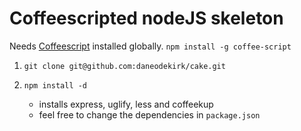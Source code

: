 # Coffeescripted nodeJS skeleton 

Needs [Coffeescript](http://jashkenas.github.com/coffee-script/ "Coffeescript") installed globally. 
`npm install -g coffee-script`

1. `git clone git@github.com:daneodekirk/cake.git`

2. `npm install -d` 
      - installs express, uglify, less and coffeekup
      - feel free to change the dependencies in `package.json`

